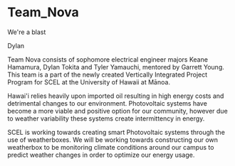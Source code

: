 # Team_Nova
We're a blast

Dylan

Team Nova consists of sophomore electrical engineer majors Keane Hamamura, Dylan Tokita and Tyler Yamauchi, mentored by Garrett Young. This team is a part of the newly created
Vertically Integrated Project Program for SCEL at the University of Hawaii at Mānoa.

Hawai'i relies heavily upon imported oil resulting in high energy costs and detrimental changes to our environment. Photovoltaic systems have become a more viable and positive
option for our community, however due to weather variability these systems create intermittency in energy.

SCEL is working towards creating smart Photovoltaic systems through the use of weatherboxes. We will be working towards constructing our own weatherbox to be monitoring climate
conditions around our campus to predict weather changes in order to optimize our energy usage.

